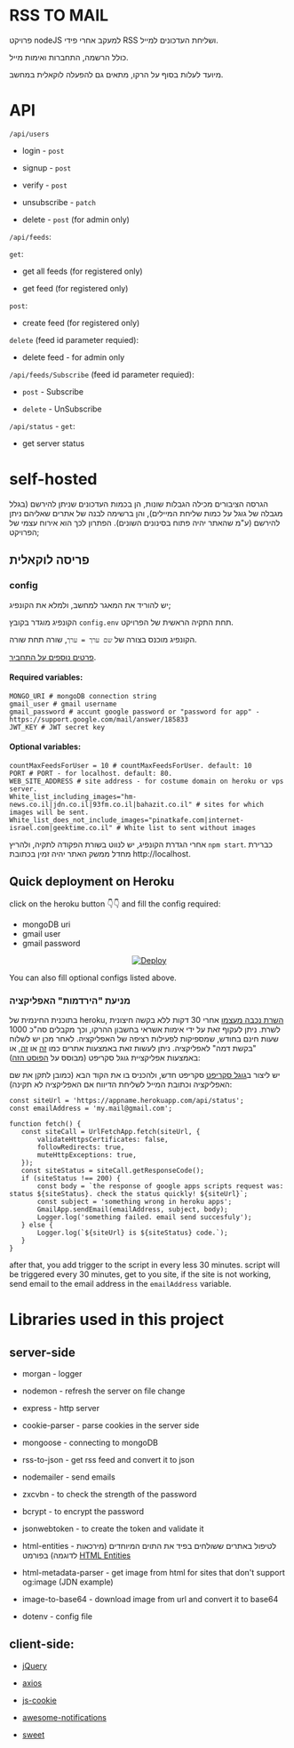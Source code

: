 # RSS TO MAIL

פרויקט nodeJS למעקב אחרי פידי RSS ושליחת העדכונים למייל.

כולל הרשמה, התחברות ואימות מייל.

מיועד לעלות בסוף על הרקו, מתאים גם להפעלה לוקאלית במחשב.

  

# API

`/api/users`

* login - `post`

* signup - `post`

* verify - `post`

* unsubscribe - `patch`

* delete - `post` (for admin only)

  

`/api/feeds`:

  

`get`:

* get all feeds (for registered only)

* get feed (for registered only)

  

`post`:

* create feed (for registered only)

  

`delete` (feed id parameter requied):

* delete feed - for admin only

  

`/api/feeds/Subscribe` (feed id parameter requied):

*  `post` - Subscribe

*  `delete` - UnSubscribe

`/api/status` - `get`:

* get server status

  

# self-hosted

הגרסה הציבורים מכילה הגבלות שונות, הן בכמות העדכונים שניתן להירשם (בגלל מגבלה של גוגל על כמות שליחת המיילים), והן ברשימה לבנה של אתרים שאליהם ניתן להירשם (ע"מ שהאתר יהיה פתוח בסינונים השונים).
הפתרון לכך הוא אירוח עצמי של הפרויקט;

  

## פריסה לוקאלית

### config
יש להוריד את המאגר למחשב, ולמלא את הקונפיג;

הקונפיג מוגדר בקובץ `config.env` תחת התקיה הראשית של הפרויקט.

הקונפיג מוכנס בצורה של `שם ערך = ערך`, שורה תחת שורה.

[פרטים נוספים על התחביר](https://www.npmjs.com/package/dotenv  "פרטים נוספים על התחביר").

#### Required variables:

```
MONGO_URI # mongoDB connection string
gmail_user # gmail username
gmail_password # accunt google password or "password for app" - https://support.google.com/mail/answer/185833
JWT_KEY # JWT secret key
```

#### Optional variables:

```
countMaxFeedsForUser = 10 # countMaxFeedsForUser. default: 10
PORT # PORT - for localhost. default: 80.
WEB_SITE_ADDRESS # site address - for costume domain on heroku or vps server.
White_list_including_images="hm-news.co.il|jdn.co.il|93fm.co.il|bahazit.co.il" # sites for which images will be sent.
White_list_does_not_include_images="pinatkafe.com|internet-israel.com|geektime.co.il" # White list to sent without images
```
אחרי הגדרת הקונפיג, יש לנווט בשורת הפקודה לתקיה, ולהריץ `npm start`. כברירת מחדל ממשק האתר יהיה זמין בכתובת http://localhost.

## Quick deployment on Heroku

click on the heroku button 👇👇 and fill the config required:
* mongoDB uri
* gmail user
* gmail password

<div  align='center'>

[![Deploy](https://www.herokucdn.com/deploy/button.svg)](https://heroku.com/deploy?template=https://github.com/ShlomoCode/rss-to-mail/tree/master)

</div>
You can also fill optional configs listed above.


  
### מניעת "הירדמות" האפליקציה
בתוכנית החינמית של heroku, [השרת נכבה מעצמו](https://devcenter.heroku.com/articles/free-dyno-hours#dyno-sleeping) אחרי 30 דקות ללא בקשה חיצונית לשרת.
ניתן לעקוף זאת על ידי אימות אשראי בחשבון ההרקו, וכך מקבלים סה"כ 1000 שעות חינם בחודש, שמספיקות לפעילות רציפה של האפליקציה.
לאחר מכן יש לשלוח "בקשת דמה" לאפליקציה.
 ניתן לעשות זאת באמצעות אתרים כמו [זה](https://kaffeine.herokuapp.com/) או [זה](https://www.downnotifier.com/), או באמצעות אפליקציית גוגל סקריפט (מבוסס על [הפוסט הזה](https://blog.chv.ovh/site-monitoring)):
 
יש ליצור ב[גוגל סקריפט](https://script.google.com) סקריפט חדש, ולהכניס בו את הקוד הבא (כמובן לתקן את שם האפליקציה וכתובת המייל לשליחת הדיווח אם האפליקציה לא תקינה):
 ```JS
const siteUrl = 'https://appname.herokuapp.com/api/status';
const emailAddress = 'my.mail@gmail.com';

function fetch() {
    const siteCall = UrlFetchApp.fetch(siteUrl, {
        validateHttpsCertificates: false,
        followRedirects: true,
        muteHttpExceptions: true,
    });
    const siteStatus = siteCall.getResponseCode();
    if (siteStatus !== 200) {
        const body = `the response of google apps scripts request was: status ${siteStatus}. check the status quickly! ${siteUrl}`;
        const subject = 'something wrong in heroku apps';
        GmailApp.sendEmail(emailAddress, subject, body);
        Logger.log('something failed. email send succesfuly');
    } else {
        Logger.log(`${siteUrl} is ${siteStatus} code.`);
    }
}
```
after that, you add trigger to the script in every less 30 minutes.
script will be triggered every 30 minutes, get to you site, if the site is not working, send email to the email address in the `emailAddress` variable.

# Libraries used in this project

## server-side

* morgan - logger

* nodemon - refresh the server on file change

* express - http server

* cookie-parser - parse cookies in the server side

* mongoose - connecting to mongoDB

* rss-to-json - get rss feed and convert it to json

* nodemailer - send emails

* zxcvbn - to check the strength of the password

* bcrypt - to encrypt the password

* jsonwebtoken - to create the token and validate it

* html-entities - לטיפול באתרים ששולחים בפיד את התוים המיוחדים (מירכאות לדוגמה) בפורמט [HTML Entities](https://www.w3schools.com/html/html_entities.asp)

* html-metadata-parser - get image from html for sites that don't support og:image (JDN example)

* image-to-base64 - download image from url and convert it to base64

* dotenv - config file

## client-side:

* [jQuery](https://jquery.com)

* [axios](https://github.com/axios/axios)

* [js-cookie](https://github.com/js-cookie/js-cookie)

* [awesome-notifications](https://f3oall.github.io/awesome-notifications)

* [sweet](https://www.npmjs.com/package/sweetalert)
